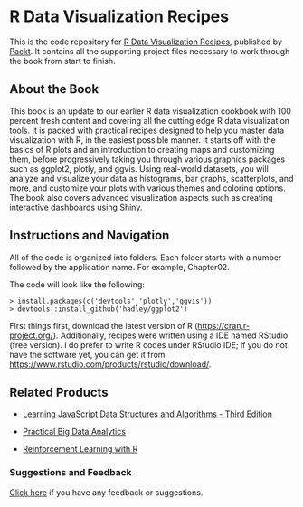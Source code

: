 # R Data Visualization Recipes
This is the code repository for [R Data Visualization Recipes](https://www.packtpub.com/big-data-and-business-intelligence/r-data-visualization-recipes?utm_source=github&utm_medium=repository&utm_campaign=9781788398312), published by [Packt](https://www.packtpub.com/?utm_source=github). It contains all the supporting project files necessary to work through the book from start to finish.
## About the Book
This book is an update to our earlier R data visualization cookbook with 100 percent fresh content and covering all the cutting edge R data visualization tools. It is packed with practical recipes designed to help you master data visualization with R, in the easiest possible manner. It starts off with the basics of R plots and an introduction to creating maps and customizing them, before progressively taking you through various graphics packages such as ggplot2, plotly, and ggvis. Using real-world datasets, you will analyze and visualize your data as histograms, bar graphs, scatterplots, and more, and customize your plots with various themes and coloring options. The book also covers advanced visualization aspects such as creating interactive dashboards using Shiny.
## Instructions and Navigation
All of the code is organized into folders. Each folder starts with a number followed by the application name. For example, Chapter02.



The code will look like the following:
```
> install.packages(c('devtools','plotly','ggvis'))
> devtools::install_github('hadley/ggplot2')
```

First things first, download the latest version of R (https://cran.r-project.org/).
Additionally, recipes were written using a IDE named RStudio (free version). I do prefer to
write R codes under RStudio IDE; if you do not have the software yet, you can get it from https://www.rstudio.com/products/rstudio/download/.

## Related Products
* [Learning JavaScript Data Structures and Algorithms - Third Edition](https://www.packtpub.com/web-development/learning-javascript-data-structures-and-algorithms-third-edition?utm_source=github&utm_medium=repository&utm_campaign=9781788623872)

* [Practical Big Data Analytics](https://www.packtpub.com/big-data-and-business-intelligence/practical-big-data-analytics?utm_source=github&utm_medium=repository&utm_campaign=9781783554393)

* [Reinforcement Learning with R](https://www.packtpub.com/big-data-and-business-intelligence/reinforcement-learning-r?utm_source=github&utm_medium=repository&utm_campaign=9781788622943)

### Suggestions and Feedback
[Click here](https://docs.google.com/forms/d/e/1FAIpQLSe5qwunkGf6PUvzPirPDtuy1Du5Rlzew23UBp2S-P3wB-GcwQ/viewform) if you have any feedback or suggestions.
